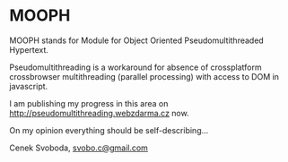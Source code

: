 MOOPH
=====

MOOPH stands for Module for Object Oriented Pseudomultithreaded Hypertext. 

Pseudomultithreading is a workaround for absence of crossplatform crossbrowser multithreading (parallel processing) 
with access to DOM in javascript. 

I am publishing my progress in this area on http://pseudomultithreading.webzdarma.cz now.

On my opinion everything should be self-describing...

Cenek Svoboda, svobo.c@gmail.com
